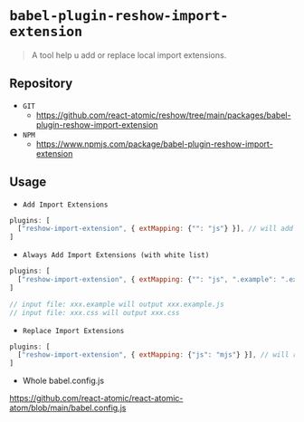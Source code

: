 # `babel-plugin-reshow-import-extension`

> A tool help u add or replace local import extensions.

## Repository 
* `GIT`
   * https://github.com/react-atomic/reshow/tree/main/packages/babel-plugin-reshow-import-extension
* `NPM`
   * https://www.npmjs.com/package/babel-plugin-reshow-import-extension

## Usage

* `Add Import Extensions`

```js
plugins: [
  ["reshow-import-extension", { extMapping: {"": "js"} }], // will add js extension
]
```

* `Always Add Import Extensions (with white list)`

```js
plugins: [
  ["reshow-import-extension", { extMapping: {"": "js", ".example": ".example"} }],
]

// input file: xxx.example will output xxx.example.js
// input file: xxx.css will output xxx.css
```

* `Replace Import Extensions`

```js
plugins: [
  ["reshow-import-extension", { extMapping: {"js": "mjs"} }], // will replace js extension with mjs
]
```

* Whole babel.config.js

https://github.com/react-atomic/react-atomic-atom/blob/main/babel.config.js
